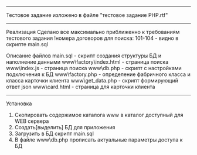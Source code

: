 ---------------------
Тестовое задание изложено в файле "тестовое задание PHP.rtf"

---------------------
Реализация
Сделано все максимально приближенно к требованиям тестового задания
!номера договоров для поиска: 101-104 - видно в скрипте main.sql

Описание файлов
main.sql - скрипт создания структуры БД и наполнение данными
www\factory\index.html - страница поиска
www\index.js - страница поиска
www\db.php - скрипт с настройками подключения к БД
www\factory.php - определение фабричного класса и класса карточки клиента
www\get_data.php - скрипт формирующий ответ json
www\card.html - страница для карточки клиента

---------------------
Установка
1. Скопировать содержимое каталога www в каталог доступный для WEB сервера
2. Создать[выделить] БД для приложения  
3. Загрузить в БД скрипт main.sql 
4. В файле www\db.php прописать актуальные параметры доступа к БД